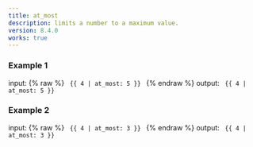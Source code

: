 ```yaml
---
title: at_most
description: limits a number to a maximum value.
version: 8.4.0
works: true
---
```

### Example 1
input: {% raw %}
<code>
{{ 4 | at_most: 5 }}
</code>
{% endraw %}
output:
<code>
{{ 4 | at_most: 5 }}
</code>

### Example 2
input: {% raw %}
<code>
{{ 4 | at_most: 3 }}
</code>
{% endraw %}
output:
<code>
{{ 4 | at_most: 3 }}
</code>